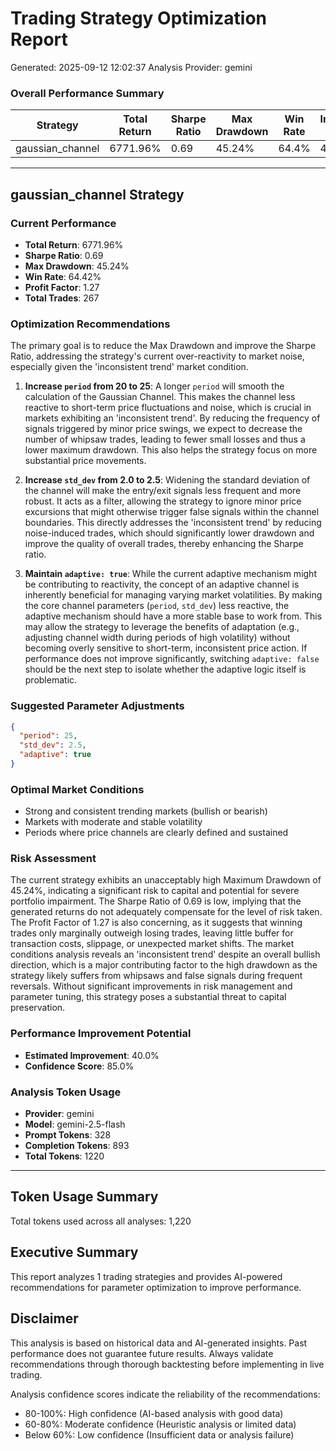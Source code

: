 
# Trading Strategy Optimization Report
Generated: 2025-09-12 12:02:37
Analysis Provider: gemini

### Overall Performance Summary

| Strategy | Total Return | Sharpe Ratio | Max Drawdown | Win Rate | Improvement Potential |
|----------|-------------|--------------|--------------|----------|---------------------|
| gaussian_channel | 6771.96% | 0.69 | 45.24% | 64.4% | 40.0% |

---

## gaussian_channel Strategy

### Current Performance
- **Total Return**: 6771.96%
- **Sharpe Ratio**: 0.69
- **Max Drawdown**: 45.24%
- **Win Rate**: 64.42%
- **Profit Factor**: 1.27
- **Total Trades**: 267

### Optimization Recommendations

The primary goal is to reduce the Max Drawdown and improve the Sharpe Ratio, addressing the strategy's current over-reactivity to market noise, especially given the 'inconsistent trend' market condition. 

1.  **Increase `period` from 20 to 25**: A longer `period` will smooth the calculation of the Gaussian Channel. This makes the channel less reactive to short-term price fluctuations and noise, which is crucial in markets exhibiting an 'inconsistent trend'. By reducing the frequency of signals triggered by minor price swings, we expect to decrease the number of whipsaw trades, leading to fewer small losses and thus a lower maximum drawdown. This also helps the strategy focus on more substantial price movements.

2.  **Increase `std_dev` from 2.0 to 2.5**: Widening the standard deviation of the channel will make the entry/exit signals less frequent and more robust. It acts as a filter, allowing the strategy to ignore minor price excursions that might otherwise trigger false signals within the channel boundaries. This directly addresses the 'inconsistent trend' by reducing noise-induced trades, which should significantly lower drawdown and improve the quality of overall trades, thereby enhancing the Sharpe ratio.

3.  **Maintain `adaptive: true`**: While the current adaptive mechanism might be contributing to reactivity, the concept of an adaptive channel is inherently beneficial for managing varying market volatilities. By making the core channel parameters (`period`, `std_dev`) less reactive, the adaptive mechanism should have a more stable base to work from. This may allow the strategy to leverage the benefits of adaptation (e.g., adjusting channel width during periods of high volatility) without becoming overly sensitive to short-term, inconsistent price action. If performance does not improve significantly, switching `adaptive: false` should be the next step to isolate whether the adaptive logic itself is problematic.

### Suggested Parameter Adjustments

```json
{
  "period": 25,
  "std_dev": 2.5,
  "adaptive": true
}
```

### Optimal Market Conditions
- Strong and consistent trending markets (bullish or bearish)
- Markets with moderate and stable volatility
- Periods where price channels are clearly defined and sustained

### Risk Assessment
The current strategy exhibits an unacceptably high Maximum Drawdown of 45.24%, indicating a significant risk to capital and potential for severe portfolio impairment. The Sharpe Ratio of 0.69 is low, implying that the generated returns do not adequately compensate for the level of risk taken. The Profit Factor of 1.27 is also concerning, as it suggests that winning trades only marginally outweigh losing trades, leaving little buffer for transaction costs, slippage, or unexpected market shifts. The market conditions analysis reveals an 'inconsistent trend' despite an overall bullish direction, which is a major contributing factor to the high drawdown as the strategy likely suffers from whipsaws and false signals during frequent reversals. Without significant improvements in risk management and parameter tuning, this strategy poses a substantial threat to capital preservation.

### Performance Improvement Potential
- **Estimated Improvement**: 40.0%
- **Confidence Score**: 85.0%
### Analysis Token Usage
- **Provider**: gemini
- **Model**: gemini-2.5-flash
- **Prompt Tokens**: 328
- **Completion Tokens**: 893
- **Total Tokens**: 1220

---

## Token Usage Summary

Total tokens used across all analyses: 1,220

## Executive Summary

This report analyzes 1 trading strategies and provides AI-powered 
recommendations for parameter optimization to improve performance.

## Disclaimer

This analysis is based on historical data and AI-generated insights. 
Past performance does not guarantee future results. Always validate recommendations through 
thorough backtesting before implementing in live trading.

Analysis confidence scores indicate the reliability of the recommendations:
- 80-100%: High confidence (AI-based analysis with good data)
- 60-80%: Moderate confidence (Heuristic analysis or limited data)  
- Below 60%: Low confidence (Insufficient data or analysis failure)
